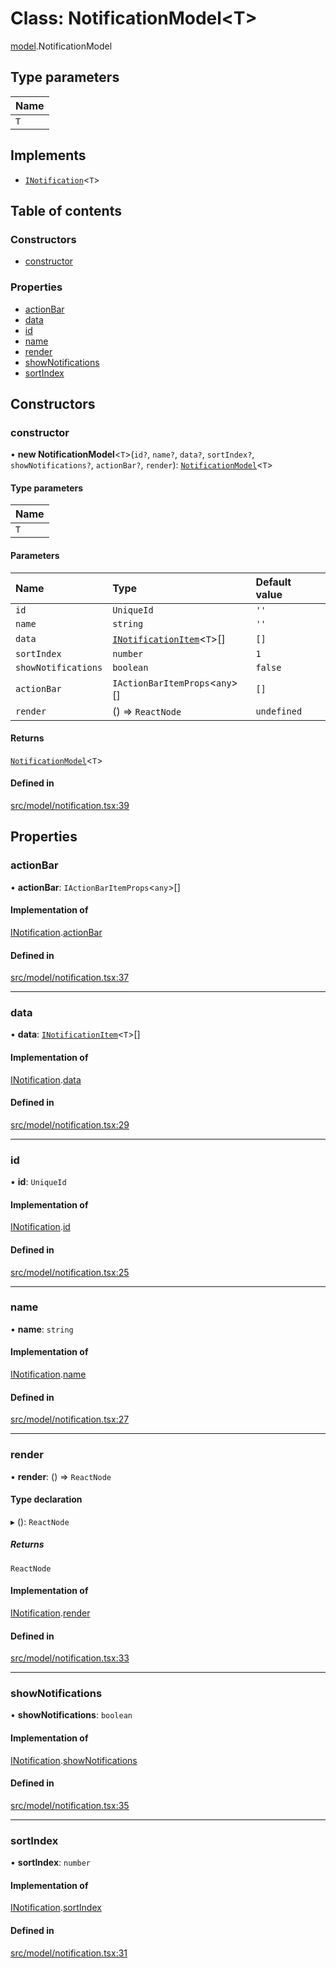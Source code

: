 # Class: NotificationModel\<T\>

[model](../modules/model.md).NotificationModel

## Type parameters

| Name |
| :------ |
| `T` |

## Implements

- [`INotification`](../interfaces/model.INotification.md)\<`T`\>

## Table of contents

### Constructors

- [constructor](model.NotificationModel.md#constructor)

### Properties

- [actionBar](model.NotificationModel.md#actionbar)
- [data](model.NotificationModel.md#data)
- [id](model.NotificationModel.md#id)
- [name](model.NotificationModel.md#name)
- [render](model.NotificationModel.md#render)
- [showNotifications](model.NotificationModel.md#shownotifications)
- [sortIndex](model.NotificationModel.md#sortindex)

## Constructors

### constructor

• **new NotificationModel**\<`T`\>(`id?`, `name?`, `data?`, `sortIndex?`, `showNotifications?`, `actionBar?`, `render`): [`NotificationModel`](model.NotificationModel.md)\<`T`\>

#### Type parameters

| Name |
| :------ |
| `T` |

#### Parameters

| Name | Type | Default value |
| :------ | :------ | :------ |
| `id` | `UniqueId` | `''` |
| `name` | `string` | `''` |
| `data` | [`INotificationItem`](../interfaces/model.INotificationItem.md)\<`T`\>[] | `[]` |
| `sortIndex` | `number` | `1` |
| `showNotifications` | `boolean` | `false` |
| `actionBar` | `IActionBarItemProps`\<`any`\>[] | `[]` |
| `render` | () => `ReactNode` | `undefined` |

#### Returns

[`NotificationModel`](model.NotificationModel.md)\<`T`\>

#### Defined in

[src/model/notification.tsx:39](https://github.com/gethubai/hubai-core/blob/43abc4a/src/model/notification.tsx#L39)

## Properties

### actionBar

• **actionBar**: `IActionBarItemProps`\<`any`\>[]

#### Implementation of

[INotification](../interfaces/model.INotification.md).[actionBar](../interfaces/model.INotification.md#actionbar)

#### Defined in

[src/model/notification.tsx:37](https://github.com/gethubai/hubai-core/blob/43abc4a/src/model/notification.tsx#L37)

___

### data

• **data**: [`INotificationItem`](../interfaces/model.INotificationItem.md)\<`T`\>[]

#### Implementation of

[INotification](../interfaces/model.INotification.md).[data](../interfaces/model.INotification.md#data)

#### Defined in

[src/model/notification.tsx:29](https://github.com/gethubai/hubai-core/blob/43abc4a/src/model/notification.tsx#L29)

___

### id

• **id**: `UniqueId`

#### Implementation of

[INotification](../interfaces/model.INotification.md).[id](../interfaces/model.INotification.md#id)

#### Defined in

[src/model/notification.tsx:25](https://github.com/gethubai/hubai-core/blob/43abc4a/src/model/notification.tsx#L25)

___

### name

• **name**: `string`

#### Implementation of

[INotification](../interfaces/model.INotification.md).[name](../interfaces/model.INotification.md#name)

#### Defined in

[src/model/notification.tsx:27](https://github.com/gethubai/hubai-core/blob/43abc4a/src/model/notification.tsx#L27)

___

### render

• **render**: () => `ReactNode`

#### Type declaration

▸ (): `ReactNode`

##### Returns

`ReactNode`

#### Implementation of

[INotification](../interfaces/model.INotification.md).[render](../interfaces/model.INotification.md#render)

#### Defined in

[src/model/notification.tsx:33](https://github.com/gethubai/hubai-core/blob/43abc4a/src/model/notification.tsx#L33)

___

### showNotifications

• **showNotifications**: `boolean`

#### Implementation of

[INotification](../interfaces/model.INotification.md).[showNotifications](../interfaces/model.INotification.md#shownotifications)

#### Defined in

[src/model/notification.tsx:35](https://github.com/gethubai/hubai-core/blob/43abc4a/src/model/notification.tsx#L35)

___

### sortIndex

• **sortIndex**: `number`

#### Implementation of

[INotification](../interfaces/model.INotification.md).[sortIndex](../interfaces/model.INotification.md#sortindex)

#### Defined in

[src/model/notification.tsx:31](https://github.com/gethubai/hubai-core/blob/43abc4a/src/model/notification.tsx#L31)
